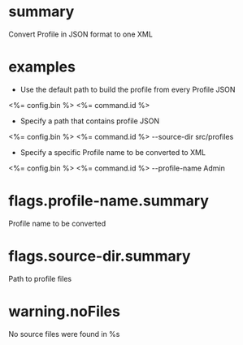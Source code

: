 # summary

Convert Profile in JSON format to one XML

# examples

- Use the default path to build the profile from every Profile JSON
 
 <%= config.bin %> <%= command.id %>

- Specify a path that contains profile JSON
 
 <%= config.bin %> <%= command.id %> --source-dir src/profiles

- Specify a specific Profile name to be converted to XML

 <%= config.bin %> <%= command.id %> --profile-name Admin

# flags.profile-name.summary

Profile name to be converted

# flags.source-dir.summary

Path to profile files

# warning.noFiles

No source files were found in %s
